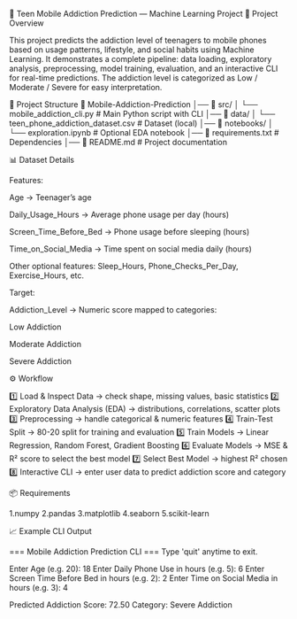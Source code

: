 📱 Teen Mobile Addiction Prediction — Machine Learning Project
📌 Project Overview

This project predicts the addiction level of teenagers to mobile phones based on usage patterns, lifestyle, and social habits using Machine Learning.
It demonstrates a complete pipeline: data loading, exploratory analysis, preprocessing, model training, evaluation, and an interactive CLI for real-time predictions.
The addiction level is categorized as Low / Moderate / Severe for easy interpretation.

📂 Project Structure
📁 Mobile-Addiction-Prediction
│── 📄 src/
│    └── mobile_addiction_cli.py   # Main Python script with CLI
│── 📁 data/
│    └── teen_phone_addiction_dataset.csv  # Dataset (local)
│── 📁 notebooks/
│    └── exploration.ipynb         # Optional EDA notebook
│── 📄 requirements.txt            # Dependencies
│── 📄 README.md                   # Project documentation

📊 Dataset Details

Features:

Age → Teenager’s age

Daily_Usage_Hours → Average phone usage per day (hours)

Screen_Time_Before_Bed → Phone usage before sleeping (hours)

Time_on_Social_Media → Time spent on social media daily (hours)

Other optional features: Sleep_Hours, Phone_Checks_Per_Day, Exercise_Hours, etc.

Target:

Addiction_Level → Numeric score mapped to categories:

Low Addiction

Moderate Addiction

Severe Addiction

⚙️ Workflow

1️⃣ Load & Inspect Data → check shape, missing values, basic statistics
2️⃣ Exploratory Data Analysis (EDA) → distributions, correlations, scatter plots
3️⃣ Preprocessing → handle categorical & numeric features
4️⃣ Train-Test Split → 80-20 split for training and evaluation
5️⃣ Train Models → Linear Regression, Random Forest, Gradient Boosting
6️⃣ Evaluate Models → MSE & R² score to select the best model
7️⃣ Select Best Model → highest R² chosen
8️⃣ Interactive CLI → enter user data to predict addiction score and category


📦 Requirements

1.numpy
2.pandas
3.matplotlib
4.seaborn
5.scikit-learn


📈 Example CLI Output

=== Mobile Addiction Prediction CLI ===
Type 'quit' anytime to exit.

Enter Age (e.g. 20): 18
Enter Daily Phone Use in hours (e.g. 5): 6
Enter Screen Time Before Bed in hours (e.g. 2): 2
Enter Time on Social Media in hours (e.g. 3): 4

Predicted Addiction Score: 72.50
Category: Severe Addiction
